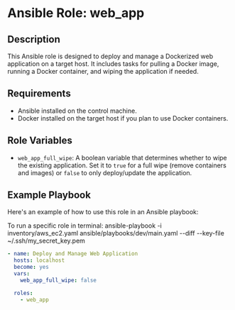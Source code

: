 # Ansible Role: web_app

## Description

This Ansible role is designed to deploy and manage a Dockerized web application on a target host. It includes tasks for pulling a Docker image, running a Docker container, and wiping the application if needed.

## Requirements

- Ansible installed on the control machine.
- Docker installed on the target host if you plan to use Docker containers.

## Role Variables

- `web_app_full_wipe`: A boolean variable that determines whether to wipe the existing application. Set it to `true` for a full wipe (remove containers and images) or `false` to only deploy/update the application.

## Example Playbook

Here's an example of how to use this role in an Ansible playbook:

To run a specific role in terminal: ansible-playbook -i inventory/aws_ec2.yaml ansible/playbooks/dev/main.yaml --diff --key-file ~/.ssh/my_secret_key.pem

```yaml
- name: Deploy and Manage Web Application
  hosts: localhost
  become: yes
  vars:
    web_app_full_wipe: false

  roles:
    - web_app

